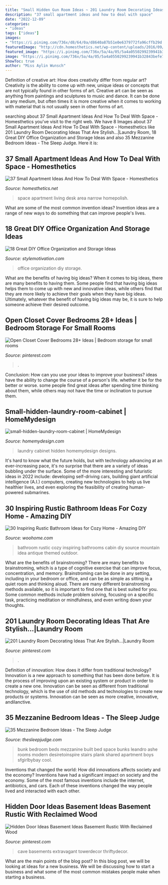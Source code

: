 ```yaml
---
title: "Small Hidden Gun Room Ideas ~ 201 Laundry Room Decorating Ideas That Are Stylish…|laundry Room"
description: "37 small apartment ideas and how to deal with space"
date: "2022-12-09"
categories:
- "ideas"
tags: ["ideas"]
images:
- "https://i.pinimg.com/736x/d8/64/0a/d8640a87b51e0e6379772fa96cffb29d.jpg"
featuredImage: "http://cdn.homesthetics.net/wp-content/uploads/2016/09/35.jpg"
featured_image: "https://i.pinimg.com/736x/5a/4a/05/5a4a0550299239941b32843befe74b19.jpg"
image: "https://i.pinimg.com/736x/5a/4a/05/5a4a0550299239941b32843befe74b19.jpg"
ShowToc: true
author: "Miss Aylin Wunsch"
---
```



Definition of creative art: How does creativity differ from regular art?
Creativity is the ability to come up with new, unique ideas or concepts that are not typically found in other forms of art. Creative art can be seen as anything from paintings and sculptures to music and dance. It can be done in any medium, but often times it is more creative when it comes to working with material that is not usually seen in other forms of art.

	

		
searching about 37 Small Apartment Ideas And How To Deal With Space - Homesthetics you've visit to the right web. We have 8 Images about 37 Small Apartment Ideas And How To Deal With Space - Homesthetics like 201 Laundry Room Decorating Ideas That Are Stylish…|Laundry Room, 18 Great DIY Office Organization and Storage Ideas and also 35 Mezzanine Bedroom Ideas - The Sleep Judge. Here it is:
		
    
## 37 Small Apartment Ideas And How To Deal With Space - Homesthetics

<img loading=lazy src="http://cdn.homesthetics.net/wp-content/uploads/2016/09/35.jpg" onerror="this.onerror=null;this.src='https://tse2.mm.bing.net/th?id=OIP.lfJvYFDYndinJZMBfR1kTQHaLI&amp;pid=15.1';" alt="37 Small Apartment Ideas And How To Deal With Space - Homesthetics">

_Source: homesthetics.net_

>space apartment living desk area narrow homepolish. 

	

What are some of the most common invention ideas?
Invention ideas are a range of new ways to do something that can improve people's lives.

    
## 18 Great DIY Office Organization And Storage Ideas

<img loading=lazy src="https://www.stylemotivation.com/wp-content/uploads/2014/01/18-Great-DIY-Office-Organization-and-Storage-Ideas-15-620x930.jpg" onerror="this.onerror=null;this.src='https://tse4.mm.bing.net/th?id=OIP.W07j27hvwbXIhuaJCHLspwHaLH&amp;pid=15.1';" alt="18 Great DIY Office Organization and Storage Ideas">

_Source: stylemotivation.com_

>office organization diy storage. 

	

What are the benefits of having big ideas?
When it comes to big ideas, there are many benefits to having them. Some people find that having big ideas helps them to come up with new and innovative ideas, while others find that they are more likely to achieve their goals when they have big ideas. Ultimately, whatever the benefit of having big ideas may be, it is sure to help someone achieve their desired outcome.

    
## Open Closet Cover Bedrooms 28+ Ideas | Bedroom Storage For Small Rooms

<img loading=lazy src="https://i.pinimg.com/736x/5a/4a/05/5a4a0550299239941b32843befe74b19.jpg" onerror="this.onerror=null;this.src='https://tse4.mm.bing.net/th?id=OIP.tEi_d4HPieF5xDCEIkkneAAAAA&amp;pid=15.1';" alt="Open Closet Cover Bedrooms 28+ Ideas | Bedroom storage for small rooms">

_Source: pinterest.com_

>. 

	

Conclusion: How can you use your ideas to improve your business?
ideas have the ability to change the course of a person's life. whether it be for the better or worse. some people find great ideas after spending time thinking about them, while others may not have the time or inclination to pursue them.

    
## Small-hidden-laundry-room-cabinet | HomeMydesign

<img loading=lazy src="https://homemydesign.com/wp-content/uploads/2015/06/small-hidden-laundry-room-cabinet.jpg" onerror="this.onerror=null;this.src='https://tse4.mm.bing.net/th?id=OIP.27cmfB8-WFvYkjFT2y2ldwHaLM&amp;pid=15.1';" alt="small-hidden-laundry-room-cabinet | HomeMydesign">

_Source: homemydesign.com_

>laundry cabinet hidden homemydesign designs. 

	

It's hard to know what the future holds, but with technology advancing at an ever-increasing pace, it's no surprise that there are a variety of ideas bubbling under the surface. Some of the more interesting and futuristic ideas in 2022 include: developing self-driving cars, building giant artificial intelligence (A.I.) computers, creating new technologies to help us live healthier lives, and even exploring the feasibility of creating human-powered submarines.

    
## 30 Inspiring Rustic Bathroom Ideas For Cozy Home - Amazing DIY

<img loading=lazy src="http://www.woohome.com/wp-content/uploads/2014/06/rustic-bathroom-ideas-4.jpg" onerror="this.onerror=null;this.src='https://tse2.mm.bing.net/th?id=OIP.eMzLLdLVGOgMHDNyApZqxwHaJ4&amp;pid=15.1';" alt="30 Inspiring Rustic Bathroom Ideas for Cozy Home - Amazing DIY">

_Source: woohome.com_

>bathroom rustic cozy inspiring bathrooms cabin diy source mountain idea antique themed outdoor. 

	

What are the benefits of brainstroming?
There are many benefits to brainstroming, which is a type of cognitive exercise that can improve focus, concentration, and memory. Brainstroming can be done in any setting, including in your bedroom or office, and can be as simple as sitting in a quiet room and thinking aloud. There are many different brainstroming methods available, so it is important to find one that is best suited for you. Some common methods include problem solving, focusing on a specific task, practicing meditation or mindfulness, and even writing down your thoughts.

    
## 201 Laundry Room Decorating Ideas That Are Stylish…|Laundry Room

<img loading=lazy src="https://i.pinimg.com/736x/0b/15/24/0b1524bce5bb386b74bf958a0ccbe7f6.jpg" onerror="this.onerror=null;this.src='https://tse3.mm.bing.net/th?id=OIP.-d-4fI54cwajTkTKEBtp2QHaLH&amp;pid=15.1';" alt="201 Laundry Room Decorating Ideas That Are Stylish…|Laundry Room">

_Source: pinterest.com_

>. 

	

Definition of innovation: How does it differ from traditional technology?
Innovation is a new approach to something that has been done before. It is the process of improving upon an existing system or product in order to create a new one. Innovation can be seen as different from traditional technology, which is the use of old methods and technologies to create new products or systems. Innovation can be seen as more creative, innovative, andilanctive.

    
## 35 Mezzanine Bedroom Ideas - The Sleep Judge

<img loading=lazy src="https://www.thesleepjudge.com/wp-content/uploads/2017/06/Small-Bunks.jpg" onerror="this.onerror=null;this.src='https://tse4.mm.bing.net/th?id=OIP.JjYm75tjkERnsjDDfPJN9wHaLH&amp;pid=15.1';" alt="35 Mezzanine Bedroom Ideas - The Sleep Judge">

_Source: thesleepjudge.com_

>bunk bedroom beds mezzanine built bed space bunks leandro ashe rooms modern desiretoinspire stairs plank shared apartment boys sfgirlbybay cool. 

	

Inventions that changed the world: How did innovations affects society and the economy?
Inventions have had a significant impact on society and the economy. Some of the most famous inventions include the internet, antibiotics, and cars. Each of these inventions changed the way people lived and interacted with each other.

    
## Hidden Door Ideas Basement Ideas Basement Rustic With Reclaimed Wood

<img loading=lazy src="https://i.pinimg.com/736x/d8/64/0a/d8640a87b51e0e6379772fa96cffb29d.jpg" onerror="this.onerror=null;this.src='https://tse3.mm.bing.net/th?id=OIP.1wgjQTfktPWKjkwptsZJgAHaLH&amp;pid=15.1';" alt="Hidden Door Ideas Basement Ideas Basement Rustic With Reclaimed Wood">

_Source: pinterest.com_

>cave basements extravagant towerdecor thriftydecor. 

	

What are the main points of the blog post?
In this blog post, we will be looking at ideas for a new business. We will be discussing how to start a business and what some of the most common mistakes people make when starting a business.

